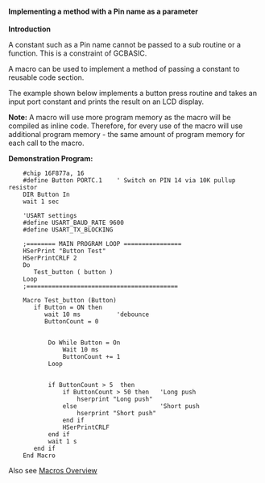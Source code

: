 <div class="section">

<div class="titlepage">

<div>

<div>

#### <span id="_implementing_a_method_with_a_pin_name_as_a_parameter"></span>Implementing a method with a Pin name as a parameter

</div>

</div>

</div>

<span class="strong">**Introduction**</span>

A constant such as a Pin name cannot be passed to a sub routine or a
function. This is a constraint of GCBASIC.

A macro can be used to implement a method of passing a constant to
reusable code section.

The example shown below implements a button press routine and takes an
input port constant and prints the result on an LCD display.

<span class="strong">**Note:**</span> A macro will use more program
memory as the macro will be compiled as inline code. Therefore, for
every use of the macro will use additional program memory - the same
amount of program memory for each call to the macro.

<span class="strong">**Demonstration Program:**</span>

``` screen
    #chip 16F877a, 16
    #define Button PORTC.1    ' Switch on PIN 14 via 10K pullup resistor
    DIR Button In
    wait 1 sec

    'USART settings
    #define USART_BAUD_RATE 9600
    #define USART_TX_BLOCKING

    ;======== MAIN PROGRAM LOOP ================
    HSerPrint "Button Test"
    HSerPrintCRLF 2
    Do
       Test_button ( button )
    Loop
    ;==========================================

    Macro Test_button (Button)
       if Button = ON then
          wait 10 ms          'debounce
          ButtonCount = 0


           Do While Button = On
               Wait 10 ms
               ButtonCount += 1
           Loop


           if ButtonCount > 5  then
               if ButtonCount > 50 then   'Long push
                   hserprint "Long push"
               else                       'Short push
                   hserprint "Short push"
               end if
               HSerPrintCRLF
           end if
           wait 1 s
       end if
    End Macro
```

Also see
<a href="_macros_overview.html" class="link" title="Macros Overview">Macros Overview</a>

</div>
